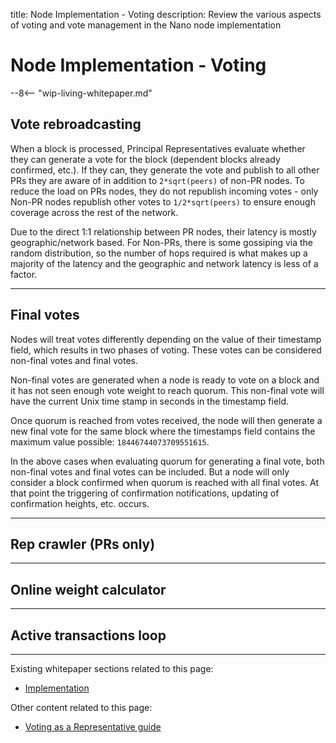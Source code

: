 title: Node Implementation - Voting
description: Review the various aspects of voting and vote management in the Nano node implementation

# Node Implementation - Voting

--8<-- "wip-living-whitepaper.md"

## Vote rebroadcasting

When a block is processed, Principal Representatives evaluate whether they can generate a vote for the block (dependent blocks already confirmed, etc.). If they can, they generate the vote and publish to all other PRs they are aware of in addition to `2*sqrt(peers)` of non-PR nodes.  To reduce the load on PRs nodes, they do not republish incoming votes - only Non-PR nodes republish other votes to `1/2*sqrt(peers)` to ensure enough coverage across the rest of the network.

Due to the direct 1:1 relationship between PR nodes, their latency is mostly geographic/network based. For Non-PRs, there is some gossiping via the random distribution, so the number of hops required is what makes up a majority of the latency and the geographic and network latency is less of a factor.

---

## Final votes

Nodes will treat votes differently depending on the value of their timestamp field, which results in two phases of voting. These votes can be considered non-final votes and final votes.

Non-final votes are generated when a node is ready to vote on a block and it has not seen enough vote weight to reach quorum. This non-final vote will have the current Unix time stamp in seconds in the timestamp field.

Once quorum is reached from votes received, the node will then generate a new final vote for the same block where the timestamps field contains the maximum value possible: `18446744073709551615`.

In the above cases when evaluating quorum for generating a final vote, both non-final votes and final votes can be included. But a node will only consider a block confirmed when quorum is reached with all final votes. At that point the triggering of confirmation notifications, updating of confirmation heights, etc. occurs.

---

## Rep crawler (PRs only)

---

## Online weight calculator

---

## Active transactions loop

---

Existing whitepaper sections related to this page:

* [Implementation](/whitepaper/english/#implementation)

Other content related to this page:

* [Voting as a Representative guide](../running-a-node/voting-as-a-representative.md)
